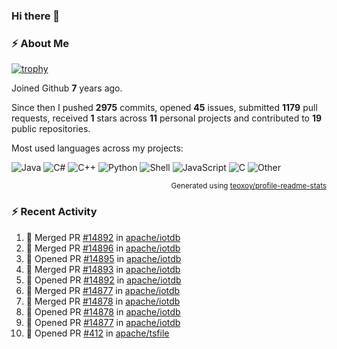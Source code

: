 ### Hi there 👋

### :zap: About Me

[![trophy](https://github-profile-trophy.vercel.app/?username=HTHou&theme=onedark)](https://github.com/ryo-ma/github-profile-trophy)
   
Joined Github **7** years ago.

Since then I pushed **2975** commits, opened **45** issues, submitted **1179** pull requests, received **1** stars across **11** personal projects and contributed to **19** public repositories.

Most used languages across my projects:

![Java](https://img.shields.io/static/v1?style=flat-square&label=%E2%A0%80&color=555&labelColor=%23b07219&message=Java%EF%B8%B189.3%25)
![C#](https://img.shields.io/static/v1?style=flat-square&label=%E2%A0%80&color=555&labelColor=%23178600&message=C%23%EF%B8%B13.9%25)
![C++](https://img.shields.io/static/v1?style=flat-square&label=%E2%A0%80&color=555&labelColor=%23f34b7d&message=C%2B%2B%EF%B8%B12.7%25)
![Python](https://img.shields.io/static/v1?style=flat-square&label=%E2%A0%80&color=555&labelColor=%233572A5&message=Python%EF%B8%B10.7%25)
![Shell](https://img.shields.io/static/v1?style=flat-square&label=%E2%A0%80&color=555&labelColor=%2389e051&message=Shell%EF%B8%B10.7%25)
![JavaScript](https://img.shields.io/static/v1?style=flat-square&label=%E2%A0%80&color=555&labelColor=%23f1e05a&message=JavaScript%EF%B8%B10.5%25)
![C](https://img.shields.io/static/v1?style=flat-square&label=%E2%A0%80&color=555&labelColor=%23555555&message=C%EF%B8%B10.4%25)
![Other](https://img.shields.io/static/v1?style=flat-square&label=%E2%A0%80&color=555&labelColor=%23ededed&message=Other%EF%B8%B11.4%25)

<p align="right"><sub>Generated using <a href="https://github.com/marketplace/actions/profile-readme-stats">teoxoy/profile-readme-stats</a></sub></p>


<!--![](https://github.com/HTHou/HTHou/blob/output/github-contribution-grid-snake.svg)-->

<!--![Haonan Hou's github stats](https://github-readme-stats.vercel.app/api?username=HTHou&count_private=true&show_icons=true&theme=onedark)-->

<!--![Haonan Hou's wakatime stats](https://github-readme-stats.vercel.app/api/wakatime?username=HTHou&layout=compact&theme=onedark)-->

<!--![Top Langs](https://github-readme-stats.vercel.app/api/top-langs/?username=HTHou&theme=onedark&layout=compact)-->

### :zap: Recent Activity
<!--START_SECTION:activity-->
1. 🎉 Merged PR [#14892](https://github.com/apache/iotdb/pull/14892) in [apache/iotdb](https://github.com/apache/iotdb)
2. 🎉 Merged PR [#14896](https://github.com/apache/iotdb/pull/14896) in [apache/iotdb](https://github.com/apache/iotdb)
3. 💪 Opened PR [#14895](https://github.com/apache/iotdb/pull/14895) in [apache/iotdb](https://github.com/apache/iotdb)
4. 🎉 Merged PR [#14893](https://github.com/apache/iotdb/pull/14893) in [apache/iotdb](https://github.com/apache/iotdb)
5. 💪 Opened PR [#14892](https://github.com/apache/iotdb/pull/14892) in [apache/iotdb](https://github.com/apache/iotdb)
6. 🎉 Merged PR [#14877](https://github.com/apache/iotdb/pull/14877) in [apache/iotdb](https://github.com/apache/iotdb)
7. 🎉 Merged PR [#14878](https://github.com/apache/iotdb/pull/14878) in [apache/iotdb](https://github.com/apache/iotdb)
8. 💪 Opened PR [#14878](https://github.com/apache/iotdb/pull/14878) in [apache/iotdb](https://github.com/apache/iotdb)
9. 💪 Opened PR [#14877](https://github.com/apache/iotdb/pull/14877) in [apache/iotdb](https://github.com/apache/iotdb)
10. 💪 Opened PR [#412](https://github.com/apache/tsfile/pull/412) in [apache/tsfile](https://github.com/apache/tsfile)
<!--END_SECTION:activity-->

<!--
**HTHou/HTHou** is a ✨ _special_ ✨ repository because its `README.md` (this file) appears on your GitHub profile.

Here are some ideas to get you started:

- 🔭 I’m currently working on ...
- 🌱 I’m currently learning ...
- 👯 I’m looking to collaborate on ...
- 🤔 I’m looking for help with ...
- 💬 Ask me about ...
- 📫 How to reach me: ...
- 😄 Pronouns: ...
- ⚡ Fun fact: ...
-->
